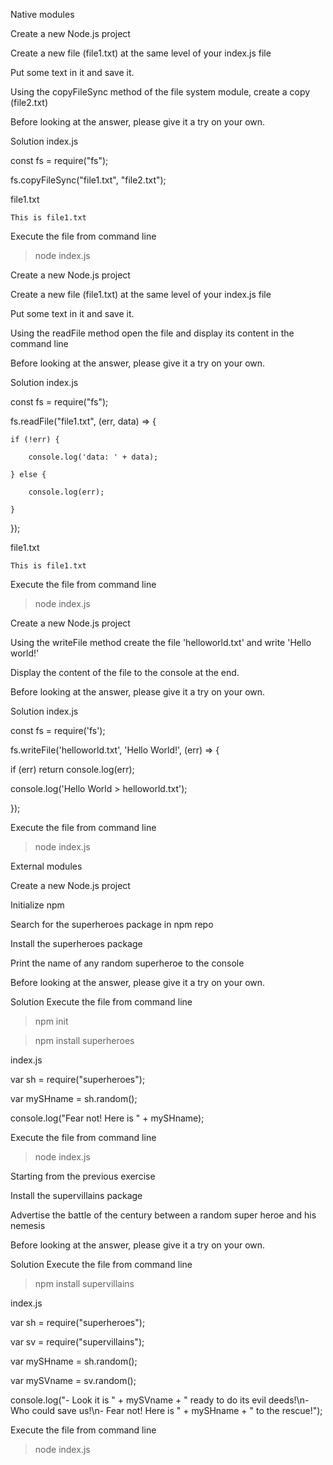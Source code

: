 Native modules

Create a new Node.js project 

Create a new file (file1.txt) at the same level of your index.js file

Put some text in it and save it.

Using the copyFileSync method of the file system module, create a copy (file2.txt)


Before looking at the answer, please give it a try on your own.

Solution
index.js

const fs = require("fs");

fs.copyFileSync("file1.txt", "file2.txt");


file1.txt

	This is file1.txt


Execute the file from command line

>  node index.js

Create a new Node.js project 

Create a new file (file1.txt) at the same level of your index.js file

Put some text in it and save it.

Using the readFile method open the file and display its content in the command line


Before looking at the answer, please give it a try on your own.

Solution
index.js

const fs = require("fs");

fs.readFile("file1.txt", (err, data) => {

    if (!err) {

        console.log('data: ' + data);

    } else {

        console.log(err);

    }

});


file1.txt

	This is file1.txt


Execute the file from command line

>  node index.js

Create a new Node.js project 

Using the writeFile method create the file 'helloworld.txt' and write 'Hello world!'

Display the content of the file to the console at the end.


Before looking at the answer, please give it a try on your own.

Solution
index.js

const fs = require('fs');

fs.writeFile('helloworld.txt', 'Hello World!', (err) => {

  if (err) return console.log(err);

  console.log('Hello World > helloworld.txt');

});


Execute the file from command line

>  node index.js

External modules

Create a new Node.js project 

Initialize npm

Search for the superheroes package in npm repo

Install the superheroes package

Print the name of any random superheroe to the console


Before looking at the answer, please give it a try on your own.

Solution
Execute the file from command line

> npm init

> npm install superheroes


index.js

var sh = require("superheroes");

var mySHname = sh.random();

console.log("Fear not! Here is " + mySHname);


Execute the file from command line

>  node index.js

Starting from the previous exercise 

Install the supervillains package

Advertise the battle of the century between a random super heroe and his nemesis


Before looking at the answer, please give it a try on your own.

Solution
Execute the file from command line

> npm install supervillains


index.js

var sh = require("superheroes");

var sv = require("supervillains");

var mySHname = sh.random();

var mySVname = sv.random();

console.log("- Look it is " + mySVname + " ready to do its evil deeds!\n- Who could save us!\n- Fear not! Here is " + mySHname + " to the rescue!");


Execute the file from command line

>  node index.js
